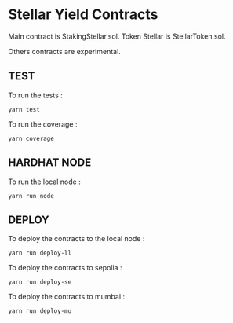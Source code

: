 # Stellar Yield Contracts

Main contract is StakingStellar.sol.
Token Stellar is StellarToken.sol.

Others contracts are experimental.

## TEST 
To run the tests : 

```yarn test```

To run the coverage :

```yarn coverage```

## HARDHAT NODE

To run the local node : 

```yarn run node```

## DEPLOY

To deploy the contracts to the local node :

```yarn run deploy-ll```

To deploy the contracts to sepolia :

```yarn run deploy-se```

To deploy the contracts to mumbai :

```yarn run deploy-mu```